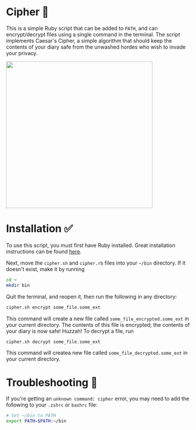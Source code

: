 # Cipher 🔐
This is a simple Ruby script that can be added to `PATH`, and can encrypt/decrypt files using a single command in the terminal. The script implements Caesar's Cipher, a simple algorithm that should keep the contents of your diary safe from the unwashed hordes who wish to invade your privacy. 

<img src="https://github.com/thePianoKid/cipher/assets/89939656/51eaf399-4dc4-4cb7-8fc9-0d6c40420f49" width="400" />

# Installation ✅
To use this script, you must first have Ruby installed. Great installation instructions can be found [here](https://www.theodinproject.com/lessons/ruby-installing-ruby). 

Next, move the `cipher.sh` and `cipher.rb` files into your `~/bin` directory. If it doesn't exist, make it by running 
```bash
cd ~
mkdir bin
```

Quit the terminal, and reopen it, then run the following in any directory:
```bash
cipher.sh encrypt some_file.some_ext
```
This command will create a new file called `some_file_encrypted.some_ext` in your current directory. The contents of this file is encrypted; the contents of your diary is now safe! Huzzah!
To decrypt a file, run
```
cipher.sh decrypt some_file.some_ext
```
This command will createa new file called `some_file_decrypted.some_ext` in your current directory. 

# Troubleshooting 🔫
If you're getting an `unknown command: cipher` error, you may need to add the following to your `.zshrc` or `bashrc` file:
```bash
# Set ~/bin to PATH
export PATH=$PATH:~/bin
```
